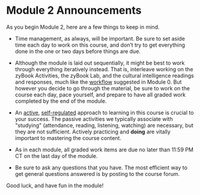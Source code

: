 # Module 2 Announcements

As you begin Module 2, here are a few things to keep in mind.

- Time management, as always, will be important. Be sure to set aside time each
  day to work on this course, and don’t try to get everything done in the one or
  two days before things are due.

- Although the module is laid out sequentially, it might be best to work through
  everything iteratively instead. That is, interleave working on the zyBook
  Activities, the zyBook Lab, and the cultural intelligence readings and
  responses, much like the [workflow](../m0/structure.md) suggested in Module 0.
  But however you decide to go through the material, be sure to work on the
  course each day, pace yourself, and prepare to have all graded work completed
  by the end of the module.

- An [active](https://en.wikipedia.org/wiki/Active_learning),
  [self-regulated](https://en.wikipedia.org/wiki/Self-regulated_learning)
  approach to learning in this course is crucial to your success. The passive
  activities we typically associate with "studying" (attendance, reading,
  listening, watching) are necessary, but they are not sufficient. Actively
  practicing and **doing** are vitally important to mastering the course
  content.

- As in each module, all graded work items are due no later than 11:59 PM CT on
  the last day of the module.

- Be sure to ask any questions that you have. The most efficient way to get
  general questions answered is by posting to the course forum.

Good luck, and have fun in the module!

